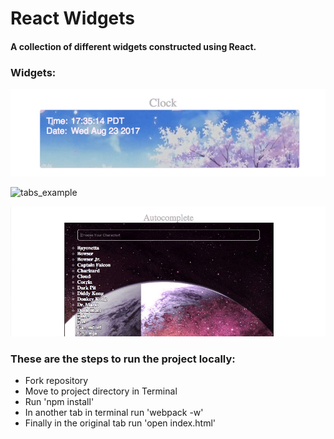 # React Widgets

#### A collection of different widgets constructed using React.

### Widgets:

![clock_example](/assets/clock.gif)

![tabs_example](/assets/tabs.gif)

![auto_complete_example](/assets/auto_complete.gif)

### These are the steps to run the project locally:
 - Fork repository
 - Move to project directory in Terminal
 - Run 'npm install'
 - In another tab in terminal run 'webpack -w'
 - Finally in the original tab run 'open index.html'
